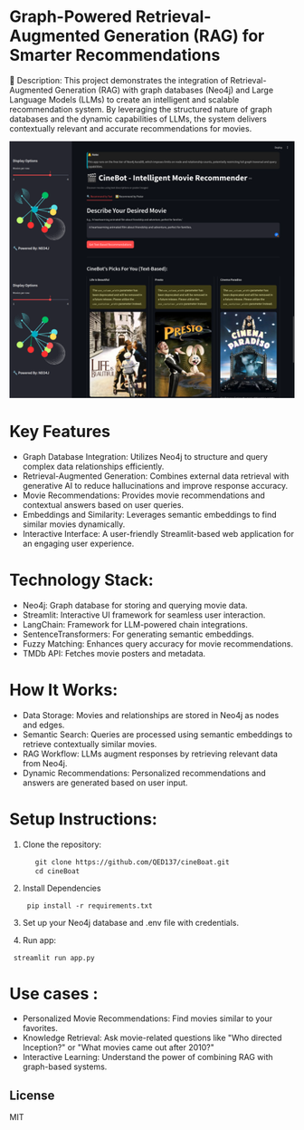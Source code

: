 # Graph-Powered Retrieval-Augmented Generation (RAG) for Smarter Recommendations

🚀 Description: This project demonstrates the integration of Retrieval-Augmented Generation (RAG) with 
graph databases (Neo4j) and Large Language Models (LLMs) to create an intelligent and scalable recommendation
system. By leveraging the structured nature of graph databases and the dynamic
capabilities of LLMs, the system delivers contextually relevant and accurate recommendations for movies.
<p align="center">
  <img src="appscreenshot2.png" width="600" alt="CineBot Screenshot">
</p>

# Key Features 
  * Graph Database Integration: Utilizes Neo4j to structure and query complex data relationships efficiently.
  * Retrieval-Augmented Generation: Combines external data retrieval with generative AI to reduce hallucinations and improve response accuracy.
  * Movie Recommendations: Provides movie recommendations and contextual answers based on user queries.
  * Embeddings and Similarity: Leverages semantic embeddings to find similar movies dynamically.
  * Interactive Interface: A user-friendly Streamlit-based web application for an engaging user experience.

# Technology Stack:
  * Neo4j: Graph database for storing and querying movie data.
  * Streamlit: Interactive UI framework for seamless user interaction.
  * LangChain: Framework for LLM-powered chain integrations.
  * SentenceTransformers: For generating semantic embeddings.
  * Fuzzy Matching: Enhances query accuracy for movie recommendations.
  * TMDb API: Fetches movie posters and metadata.

# How It Works:
  * Data Storage: Movies and relationships are stored in Neo4j as nodes and edges.
  * Semantic Search: Queries are processed using semantic embeddings to retrieve contextually similar movies.
  * RAG Workflow: LLMs augment responses by retrieving relevant data from Neo4j.
  * Dynamic Recommendations: Personalized recommendations and answers are generated based on user input.




# Setup Instructions:
  1. Clone the repository:

     ```
        git clone https://github.com/QED137/cineBoat.git
        cd cineBoat
 2. Install Dependencies

    ```
     pip install -r requirements.txt
3. Set up your Neo4j database and .env file with credentials.
4.  Run app:

   ```
    streamlit run app.py
```
# Use cases :
 * Personalized Movie Recommendations: Find movies similar to your favorites.
 * Knowledge Retrieval: Ask movie-related questions like "Who directed Inception?" or "What movies came out after 2010?"
 * Interactive Learning: Understand the power of combining RAG with graph-based systems.
## License
  MIT
